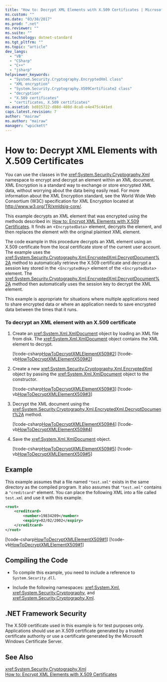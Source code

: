 ```yaml
---
title: "How to: Decrypt XML Elements with X.509 Certificates | Microsoft Docs"
ms.custom: ""
ms.date: "03/30/2017"
ms.prod: ".net"
ms.reviewer: ""
ms.suite: ""
ms.technology: dotnet-standard
ms.tgt_pltfrm: ""
ms.topic: "article"
dev_langs: 
  - "VB"
  - "CSharp"
  - "C++"
  - "jsharp"
helpviewer_keywords: 
  - "System.Security.Cryptography.EncryptedXml class"
  - "XML encryption"
  - "System.Security.Cryptography.X509Certificate2 class"
  - "decryption"
  - "X.509 certificates"
  - "certificates, X.509 certificates"
ms.assetid: bd015722-d88d-408d-8ca8-e4e475c441ed
caps.latest.revision: 7
author: "mairaw"
ms.author: "mairaw"
manager: "wpickett"
---
```

# How to: Decrypt XML Elements with X.509 Certificates
You can use the classes in the <xref:System.Security.Cryptography.Xml> namespace to encrypt and decrypt an element within an XML document.  XML Encryption is a standard way to exchange or store encrypted XML data, without worrying about the data being easily read.  For more information about the XML Encryption standard, see the World Wide Web Consortium (W3C) specification for XML Encryption located at http://www.w3.org/TR/xmldsig-core/.  
  
 This example decrypts an XML element that was encrypted using the methods described in: [How to: Encrypt XML Elements with X.509 Certificates](../../../docs/standard/security/how-to-encrypt-xml-elements-with-x-509-certificates.md).  It finds an <`EncryptedData`> element, decrypts the element, and then replaces the element with the original plaintext XML element.  
  
 The code example in this procedure decrypts an XML element using an X.509 certificate from the local certificate store of the current user account.  The example uses the <xref:System.Security.Cryptography.Xml.EncryptedXml.DecryptDocument%2A> method to automatically retrieve the X.509 certificate and decrypt a session key stored in the <`EncryptedKey`> element of the <`EncryptedData`> element.  The <xref:System.Security.Cryptography.Xml.EncryptedXml.DecryptDocument%2A> method then automatically uses the session key to decrypt the XML element.  
  
 This example is appropriate for situations where multiple applications need to share encrypted data or where an application needs to save encrypted data between the times that it runs.  
  
### To decrypt an XML element with an X.509 certificate  
  
1.  Create an <xref:System.Xml.XmlDocument> object by loading an XML file from disk.  The <xref:System.Xml.XmlDocument> object contains the XML element to decrypt.  
  
     [!code-csharp[HowToDecryptXMLElementX509#2](../../../samples/snippets/csharp/VS_Snippets_CLR/HowToDecryptXMLElementX509/cs/sample.cs#2)]
     [!code-vb[HowToDecryptXMLElementX509#2](../../../samples/snippets/visualbasic/VS_Snippets_CLR/HowToDecryptXMLElementX509/vb/sample.vb#2)]  
  
2.  Create a new <xref:System.Security.Cryptography.Xml.EncryptedXml> object by passing the <xref:System.Xml.XmlDocument> object to the constructor.  
  
     [!code-csharp[HowToDecryptXMLElementX509#3](../../../samples/snippets/csharp/VS_Snippets_CLR/HowToDecryptXMLElementX509/cs/sample.cs#3)]
     [!code-vb[HowToDecryptXMLElementX509#3](../../../samples/snippets/visualbasic/VS_Snippets_CLR/HowToDecryptXMLElementX509/vb/sample.vb#3)]  
  
3.  Decrypt the XML document using the <xref:System.Security.Cryptography.Xml.EncryptedXml.DecryptDocument%2A> method.  
  
     [!code-csharp[HowToDecryptXMLElementX509#4](../../../samples/snippets/csharp/VS_Snippets_CLR/HowToDecryptXMLElementX509/cs/sample.cs#4)]
     [!code-vb[HowToDecryptXMLElementX509#4](../../../samples/snippets/visualbasic/VS_Snippets_CLR/HowToDecryptXMLElementX509/vb/sample.vb#4)]  
  
4.  Save the <xref:System.Xml.XmlDocument> object.  
  
     [!code-csharp[HowToDecryptXMLElementX509#5](../../../samples/snippets/csharp/VS_Snippets_CLR/HowToDecryptXMLElementX509/cs/sample.cs#5)]
     [!code-vb[HowToDecryptXMLElementX509#5](../../../samples/snippets/visualbasic/VS_Snippets_CLR/HowToDecryptXMLElementX509/vb/sample.vb#5)]  
  
## Example  
 This example assumes that a file named `"test.xml"` exists in the same directory as the compiled program.  It also assumes that `"test.xml"` contains a `"creditcard"` element.  You can place the following XML into a file called `test.xml` and use it with this example.  
  
```xml  
<root>  
    <creditcard>  
        <number>19834209</number>  
        <expiry>02/02/2002</expiry>  
    </creditcard>  
</root>  
```  
  
 [!code-csharp[HowToDecryptXMLElementX509#1](../../../samples/snippets/csharp/VS_Snippets_CLR/HowToDecryptXMLElementX509/cs/sample.cs#1)]
 [!code-vb[HowToDecryptXMLElementX509#1](../../../samples/snippets/visualbasic/VS_Snippets_CLR/HowToDecryptXMLElementX509/vb/sample.vb#1)]  
  
## Compiling the Code  
  
-   To compile this example, you need to include a reference to `System.Security.dll`.  
  
-   Include the following namespaces: <xref:System.Xml>, <xref:System.Security.Cryptography>, and <xref:System.Security.Cryptography.Xml>.  
  
## .NET Framework Security  
 The X.509 certificate used in this example is for test purposes only.  Applications should use an X.509 certificate generated by a trusted certificate authority or use a certificate generated by the Microsoft Windows Certificate Server.  
  
## See Also  
 <xref:System.Security.Cryptography.Xml>   
 [How to: Encrypt XML Elements with X.509 Certificates](../../../docs/standard/security/how-to-encrypt-xml-elements-with-x-509-certificates.md)